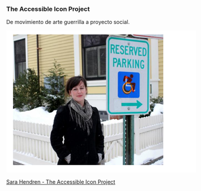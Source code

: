 ### The Accessible Icon Project

De movimiento de arte guerrilla a proyecto social.

![Old accessibility icon](media/sarahendren.png)  <!-- .element: style="height: 350px;" --> 

[Sara Hendren - The Accessible Icon Project](http://accessibleicon.org/)